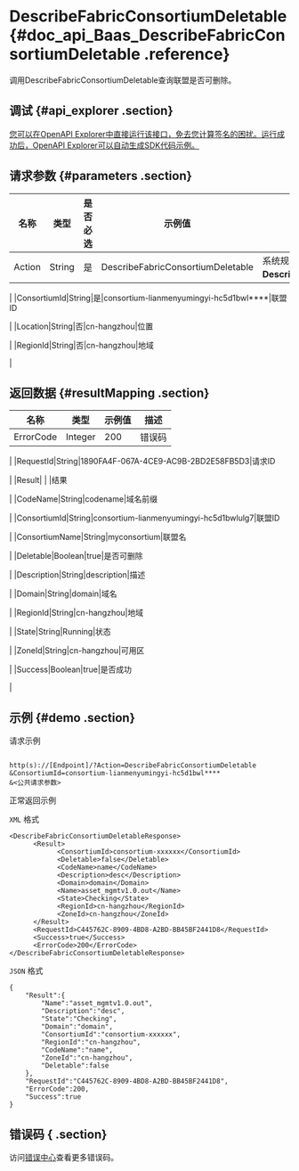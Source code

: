 # DescribeFabricConsortiumDeletable {#doc_api_Baas_DescribeFabricConsortiumDeletable .reference}

调用DescribeFabricConsortiumDeletable查询联盟是否可删除。

## 调试 {#api_explorer .section}

[您可以在OpenAPI Explorer中直接运行该接口，免去您计算签名的困扰。运行成功后，OpenAPI Explorer可以自动生成SDK代码示例。](https://api.aliyun.com/#product=Baas&api=DescribeFabricConsortiumDeletable&type=RPC&version=2018-12-21)

## 请求参数 {#parameters .section}

|名称|类型|是否必选|示例值|描述|
|--|--|----|---|--|
|Action|String|是|DescribeFabricConsortiumDeletable|系统规定参数。取值：**DescribeFabricConsortiumDeletable**。

 |
|ConsortiumId|String|是|consortium-lianmenyumingyi-hc5d1bwl\*\*\*\*|联盟ID

 |
|Location|String|否|cn-hangzhou|位置

 |
|RegionId|String|否|cn-hangzhou|地域

 |

## 返回数据 {#resultMapping .section}

|名称|类型|示例值|描述|
|--|--|---|--|
|ErrorCode|Integer|200|错误码

 |
|RequestId|String|1890FA4F-067A-4CE9-AC9B-2BD2E58FB5D3|请求ID

 |
|Result| | |结果

 |
|CodeName|String|codename|域名前缀

 |
|ConsortiumId|String|consortium-lianmenyumingyi-hc5d1bwlulg7|联盟ID

 |
|ConsortiumName|String|myconsortium|联盟名

 |
|Deletable|Boolean|true|是否可删除

 |
|Description|String|description|描述

 |
|Domain|String|domain|域名

 |
|RegionId|String|cn-hangzhou|地域

 |
|State|String|Running|状态

 |
|ZoneId|String|cn-hangzhou|可用区

 |
|Success|Boolean|true|是否成功

 |

## 示例 {#demo .section}

请求示例

``` {#request_demo}

http(s)://[Endpoint]/?Action=DescribeFabricConsortiumDeletable
&ConsortiumId=consortium-lianmenyumingyi-hc5d1bwl****
&<公共请求参数>

```

正常返回示例

`XML` 格式

``` {#xml_return_success_demo}
<DescribeFabricConsortiumDeletableResponse>
	  <Result>
		    <ConsortiumId>consortium-xxxxxx</ConsortiumId>
		    <Deletable>false</Deletable>
		    <CodeName>name</CodeName>
		    <Description>desc</Description>
		    <Domain>domain</Domain>
		    <Name>asset_mgmtv1.0.out</Name>
		    <State>Checking</State>
		    <RegionId>cn-hangzhou</RegionId>
		    <ZoneId>cn-hangzhou</ZoneId>
	  </Result>
	  <RequestId>C445762C-8909-4BD8-A2BD-BB45BF2441D8</RequestId>
	  <Success>true</Success>
	  <ErrorCode>200</ErrorCode>
</DescribeFabricConsortiumDeletableResponse>
```

`JSON` 格式

``` {#json_return_success_demo}
{
	"Result":{
		"Name":"asset_mgmtv1.0.out",
		"Description":"desc",
		"State":"Checking",
		"Domain":"domain",
		"ConsortiumId":"consortium-xxxxxx",
		"RegionId":"cn-hangzhou",
		"CodeName":"name",
		"ZoneId":"cn-hangzhou",
		"Deletable":false
	},
	"RequestId":"C445762C-8909-4BD8-A2BD-BB45BF2441D8",
	"ErrorCode":200,
	"Success":true
}
```

## 错误码 { .section}

访问[错误中心](https://error-center.aliyun.com/status/product/Baas)查看更多错误码。

